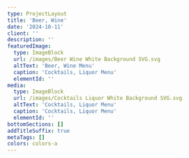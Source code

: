 ```yaml
---
type: ProjectLayout
title: 'Beer, Wine'
date: '2024-10-11'
client: ''
description: ''
featuredImage:
  type: ImageBlock
  url: /images/Beer Wine White Background SVG.svg
  altText: 'Beer, Wine Menu'
  caption: 'Cocktails, Liquor Menu'
  elementId: ''
media:
  type: ImageBlock
  url: /images/Cocktails Liquor White Background SVG.svg
  altText: 'Cocktails, Liquor Menu'
  caption: 'Cocktails, Liquor Menu'
  elementId: ''
bottomSections: []
addTitleSuffix: true
metaTags: []
colors: colors-a
---
```

